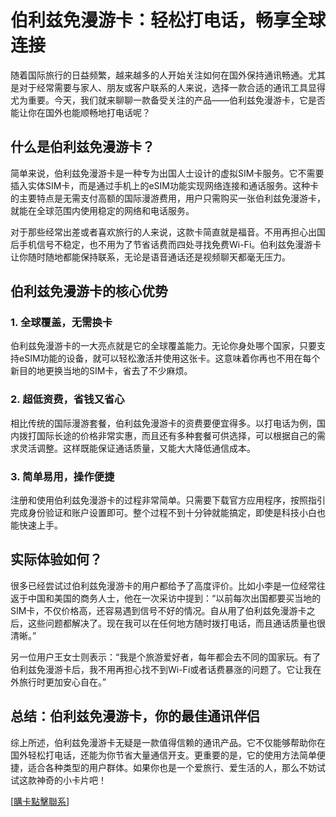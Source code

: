 # 伯利兹免漫游卡：轻松打电话，畅享全球连接

随着国际旅行的日益频繁，越来越多的人开始关注如何在国外保持通讯畅通。尤其是对于经常需要与家人、朋友或客户联系的人来说，选择一款合适的通讯工具显得尤为重要。今天，我们就来聊聊一款备受关注的产品——伯利兹免漫游卡，它是否能让你在国外也能顺畅地打电话呢？

## 什么是伯利兹免漫游卡？

简单来说，伯利兹免漫游卡是一种专为出国人士设计的虚拟SIM卡服务。它不需要插入实体SIM卡，而是通过手机上的eSIM功能实现网络连接和通话服务。这种卡的主要特点是无需支付高额的国际漫游费用，用户只需购买一张伯利兹免漫游卡，就能在全球范围内使用稳定的网络和电话服务。

对于那些经常出差或者喜欢旅行的人来说，这款卡简直就是福音。不用再担心出国后手机信号不稳定，也不用为了节省话费而四处寻找免费Wi-Fi。伯利兹免漫游卡让你随时随地都能保持联系，无论是语音通话还是视频聊天都毫无压力。

## 伯利兹免漫游卡的核心优势

### 1. 全球覆盖，无需换卡
伯利兹免漫游卡的一大亮点就是它的全球覆盖能力。无论你身处哪个国家，只要支持eSIM功能的设备，就可以轻松激活并使用这张卡。这意味着你再也不用在每个新目的地更换当地的SIM卡，省去了不少麻烦。

### 2. 超低资费，省钱又省心
相比传统的国际漫游套餐，伯利兹免漫游卡的资费要便宜得多。以打电话为例，国内拨打国际长途的价格非常实惠，而且还有多种套餐可供选择，可以根据自己的需求灵活调整。这样既能保证通话质量，又能大大降低通信成本。

### 3. 简单易用，操作便捷
注册和使用伯利兹免漫游卡的过程非常简单。只需要下载官方应用程序，按照指引完成身份验证和账户设置即可。整个过程不到十分钟就能搞定，即使是科技小白也能快速上手。

## 实际体验如何？

很多已经尝试过伯利兹免漫游卡的用户都给予了高度评价。比如小李是一位经常往返于中国和美国的商务人士，他在一次采访中提到：“以前每次出国都要买当地的SIM卡，不仅价格高，还容易遇到信号不好的情况。自从用了伯利兹免漫游卡之后，这些问题都解决了。现在我可以在任何地方随时拨打电话，而且通话质量也很清晰。”

另一位用户王女士则表示：“我是个旅游爱好者，每年都会去不同的国家玩。有了伯利兹免漫游卡后，我不用再担心找不到Wi-Fi或者话费暴涨的问题了。它让我在外旅行时更加安心自在。”

## 总结：伯利兹免漫游卡，你的最佳通讯伴侣

综上所述，伯利兹免漫游卡无疑是一款值得信赖的通讯产品。它不仅能够帮助你在国外轻松打电话，还能为你节省大量通信开支。更重要的是，它的使用方法简单便捷，适合各种类型的用户群体。如果你也是一个爱旅行、爱生活的人，那么不妨试试这款神奇的小卡片吧！

[[購卡點擊聯系](https://t.me/s/esim1088)]
